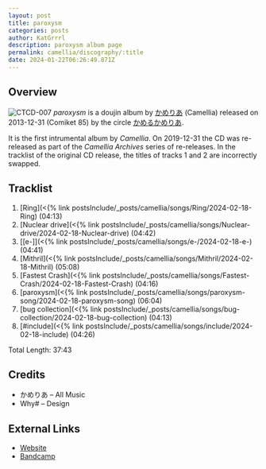 ```yaml
---
layout: post
title: paroxysm
categories: posts
author: KatGrrrl
description: paroxysm album page
permalink: camellia/discography/:title
date: 2024-01-22T06:26:49.871Z
---
```


## Overview

![CTCD-007](https://cdn.camellia.wiki/images/camellia/albums/CTCD-007.jpg)
*paroxysm* is a doujin album by [かめりあ](/camellia) (Camellia) released on 2013-12-31 (Comiket 85) by the circle [かめるかめりあ](#).

It is the first intrumental album by *Camellia*. On 2019-12-31 the CD was re-released as part of the *Camellia Archives* series of re-releases. In the tracklist of the original CD release, the titles of tracks 1 and 2 are incorrectly swapped.

## Tracklist

1. [Ring](<{% link postsInclude/_posts/camellia/songs/Ring/2024-02-18-Ring) (04:13)
2. [Nuclear drive](<{% link postsInclude/_posts/camellia/songs/Nuclear-drive/2024-02-18-Nuclear-drive) (04:42)
3. [\[e-\]](<{% link postsInclude/_posts/camellia/songs/e-/2024-02-18-e-) (04:41)
4. [Mithril](<{% link postsInclude/_posts/camellia/songs/Mithril/2024-02-18-Mithril) (05:08)
5. [Fastest Crash](<{% link postsInclude/_posts/camellia/songs/Fastest-Crash/2024-02-18-Fastest-Crash) (04:16)
6. [paroxysm](<{% link postsInclude/_posts/camellia/songs/paroxysm-song/2024-02-18-paroxysm-song) (06:04)
7. [bug collection](<{% link postsInclude/_posts/camellia/songs/bug-collection/2024-02-18-bug-collection) (04:13)
8. [#include](<{% link postsInclude/_posts/camellia/songs/include/2024-02-18-include) (04:26)

Total Length: 37:43

## Credits

* かめりあ – All Music
* Why# – Design

## External Links

* [Website](http://cametek.jp/paroxysm/)
* [Bandcamp](https://cametek.bandcamp.com/album/paroxysm)
